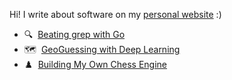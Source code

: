 Hi! I write about software on my [personal website](https://healeycodes.com/) :)

- 🔍 &nbsp;[Beating grep with Go](https://healeycodes.com/beating-grep-with-go)
- 🗺️ &nbsp;[GeoGuessing with Deep Learning](https://healeycodes.com/geoguessing-with-deep-learning)
- ♟️ &nbsp;[Building My Own Chess Engine](https://healeycodes.com/building-my-own-chess-engine)
